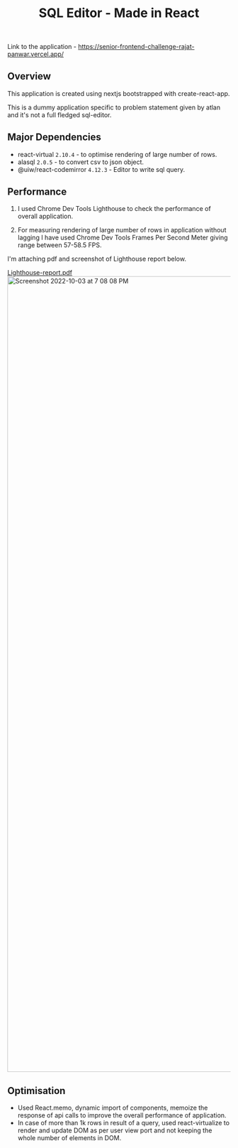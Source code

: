 <h1 align="center">SQL Editor - Made in React</h1>
<br>

Link to the application - https://senior-frontend-challenge-rajat-panwar.vercel.app/
<br>

## Overview
This application is created using nextjs bootstrapped with create-react-app. 

This is a dummy application specific to problem statement given by atlan and it's not a full fledged sql-editor.

## Major Dependencies
- react-virtual ```2.10.4``` - to optimise rendering of large number of rows.
- alasql ```2.0.5``` - to convert csv to json object.
- @uiw/react-codemirror ```4.12.3``` - Editor to write sql query.

## Performance
1. I used Chrome Dev Tools Lighthouse to check the performance of overall application.

2. For measuring rendering of large number of rows in application without lagging I have used Chrome Dev Tools Frames Per Second Meter giving range between 57-58.5 FPS.

I'm attaching pdf and screenshot of Lighthouse report below.

[Lighthouse-report.pdf](https://github.com/rajat-panwar/Atlan-Challenge/files/9697973/Lighthouse-report.pdf)
<br>
<img width="1792" alt="Screenshot 2022-10-03 at 7 08 08 PM" src="https://user-images.githubusercontent.com/61053683/193592665-ce5b3755-6b30-4455-becd-582f670675f0.png">



## Optimisation
- Used React.memo, dynamic import of components, memoize the response of api calls to improve the overall performance of application.
- In case of more than 1k rows in result of a query, used react-virtualize to render and update DOM as per user view port and not keeping the whole number of elements in DOM.
